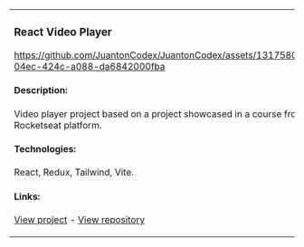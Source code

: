 <table>
<tr>
<td width="50%">
<h3>React Video Player</h3>

https://github.com/JuantonCodex/JuantonCodex/assets/1317580/b540bda4-04ec-424c-a088-da6842000fba

<h4>Description:</h4>
Video player project based on a project showcased in a course from Rocketseat platform.

<h4>Technologies:</h4>
React, Redux, Tailwind, Vite.
<h4>Links:</h4>
<p><a href="https://juantoncodex.github.io/video-player-redux/" target="_blank">View project</a> - <a href="https://github.com/JuantonCodex/video-player-redux" target="_blank">View repository</a></p>
</td>
<td width="50%"></td>
</tr>
</table>
